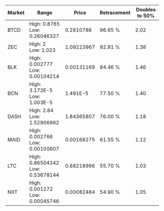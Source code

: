| Market | Range | Price| Retracement | Doubles to 50% |
| --- | --- | --- | --- | --- |
| BTCD | High: 0.8765<br />Low: 0.26046327 | 0.2810786 | 96.65 % | 2.02 |
| ZEC | High: 2<br />Low: 1.023 | 1.09223967 | 92.91 % | 1.38 |
| BLK | High: 0.002777<br />Low: 0.00104214 | 0.00131169 | 84.46 % | 1.46 |
| BCN | High: 3.172E-5<br />Low: 1.003E-5 | 1.491E-5 | 77.50 % | 1.40 |
| DASH | High: 2.84<br />Low: 1.52906962 | 1.84365807 | 76.00 % | 1.18 |
| MAID | High: 0.002766<br />Low: 0.00100607 | 0.00168275 | 61.55 % | 1.12 |
| LTC | High: 0.86504342<br />Low: 0.53678144 | 0.68218996 | 55.70 % | 1.03 |
| NXT | High: 0.001272<br />Low: 0.00045746 | 0.00082484 | 54.90 % | 1.05 |
